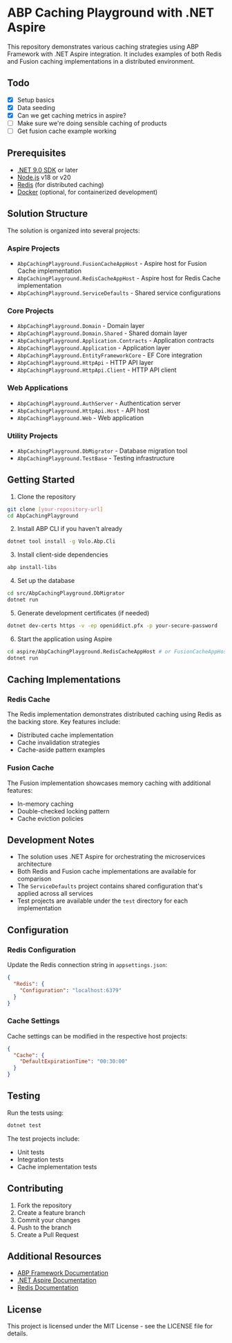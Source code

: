 ﻿# ABP Caching Playground with .NET Aspire

This repository demonstrates various caching strategies using ABP Framework with .NET Aspire integration. It includes examples of both Redis and Fusion caching implementations in a distributed environment.

## Todo

- [x] Setup basics
- [x] Data seeding
- [x] Can we get caching metrics in aspire?
- [ ] Make sure we're doing sensible caching of products
- [ ] Get fusion cache example working

## Prerequisites

- [.NET 9.0 SDK](https://dotnet.microsoft.com/download/dotnet) or later
- [Node.js](https://nodejs.org/) v18 or v20
- [Redis](https://redis.io/) (for distributed caching)
- [Docker](https://www.docker.com/) (optional, for containerized development)

## Solution Structure

The solution is organized into several projects:

### Aspire Projects
- `AbpCachingPlayground.FusionCacheAppHost` - Aspire host for Fusion Cache implementation
- `AbpCachingPlayground.RedisCacheAppHost` - Aspire host for Redis Cache implementation
- `AbpCachingPlayground.ServiceDefaults` - Shared service configurations

### Core Projects
- `AbpCachingPlayground.Domain` - Domain layer
- `AbpCachingPlayground.Domain.Shared` - Shared domain layer
- `AbpCachingPlayground.Application.Contracts` - Application contracts
- `AbpCachingPlayground.Application` - Application layer
- `AbpCachingPlayground.EntityFrameworkCore` - EF Core integration
- `AbpCachingPlayground.HttpApi` - HTTP API layer
- `AbpCachingPlayground.HttpApi.Client` - HTTP API client

### Web Applications
- `AbpCachingPlayground.AuthServer` - Authentication server
- `AbpCachingPlayground.HttpApi.Host` - API host
- `AbpCachingPlayground.Web` - Web application

### Utility Projects
- `AbpCachingPlayground.DbMigrator` - Database migration tool
- `AbpCachingPlayground.TestBase` - Testing infrastructure

## Getting Started

1. Clone the repository
```bash
git clone [your-repository-url]
cd AbpCachingPlayground
```

2. Install ABP CLI if you haven't already
```bash
dotnet tool install -g Volo.Abp.Cli
```

3. Install client-side dependencies
```bash
abp install-libs
```

4. Set up the database
```bash
cd src/AbpCachingPlayground.DbMigrator
dotnet run
```

5. Generate development certificates (if needed)
```bash
dotnet dev-certs https -v -ep openiddict.pfx -p your-secure-password
```

6. Start the application using Aspire
```bash
cd aspire/AbpCachingPlayground.RedisCacheAppHost # or FusionCacheAppHost
dotnet run
```

## Caching Implementations

### Redis Cache
The Redis implementation demonstrates distributed caching using Redis as the backing store. Key features include:
- Distributed cache implementation
- Cache invalidation strategies
- Cache-aside pattern examples

### Fusion Cache
The Fusion implementation showcases memory caching with additional features:
- In-memory caching
- Double-checked locking pattern
- Cache eviction policies

## Development Notes

- The solution uses .NET Aspire for orchestrating the microservices architecture
- Both Redis and Fusion cache implementations are available for comparison
- The `ServiceDefaults` project contains shared configuration that's applied across all services
- Test projects are available under the `test` directory for each implementation

## Configuration

### Redis Configuration
Update the Redis connection string in `appsettings.json`:
```json
{
  "Redis": {
    "Configuration": "localhost:6379"
  }
}
```

### Cache Settings
Cache settings can be modified in the respective host projects:
```json
{
  "Cache": {
    "DefaultExpirationTime": "00:30:00"
  }
}
```

## Testing

Run the tests using:
```bash
dotnet test
```

The test projects include:
- Unit tests
- Integration tests
- Cache implementation tests

## Contributing

1. Fork the repository
2. Create a feature branch
3. Commit your changes
4. Push to the branch
5. Create a Pull Request

## Additional Resources

- [ABP Framework Documentation](https://docs.abp.io/)
- [.NET Aspire Documentation](https://learn.microsoft.com/en-us/dotnet/aspire/)
- [Redis Documentation](https://redis.io/documentation)

## License

This project is licensed under the MIT License - see the LICENSE file for details.